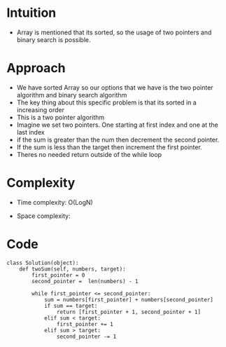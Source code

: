 # Intuition
<!-- Describe your first thoughts on how to solve this problem. -->
* Array is mentioned that its sorted, so the usage of two pointers and binary search is possible.

# Approach
<!-- Describe your approach to solving the problem. -->
* We have sorted Array so our options that we have is the two pointer algorithm and binary search algorithm
* The key thing about this specific problem is that its sorted in a increasing order
* This is a two pointer algorithm
* Imagine we set two pointers. One starting at first index and one at the last index
* if the sum is greater than the num then decrement the second pointer.
* If the sum is less than the target then increment the first pointer.
* Theres no needed return outside of the while loop

# Complexity
- Time complexity: O(LogN)
<!-- Add your time complexity here, e.g. $$O(n)$$ -->

- Space complexity:
<!-- Add your space complexity here, e.g. $$O(n)$$ -->

# Code
```
class Solution(object):
    def twoSum(self, numbers, target):
        first_pointer = 0
        second_pointer =  len(numbers) - 1

        while first_pointer <= second_pointer:
            sum = numbers[first_pointer] + numbers[second_pointer]
            if sum == target:
                return [first_pointer + 1, second_pointer + 1]
            elif sum < target:
                first_pointer += 1
            elif sum > target:
                second_pointer -= 1
        



        
```